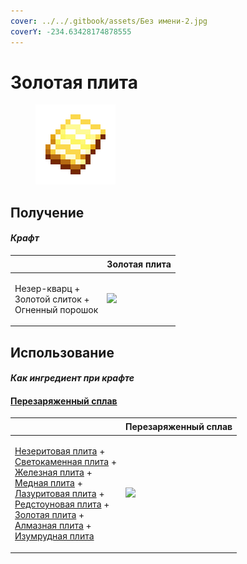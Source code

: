 ```yaml
---
cover: ../../.gitbook/assets/Без имени-2.jpg
coverY: -234.63428174878555
---
```


# Золотая плита

<figure><img src="../../.gitbook/assets/gold_plate_0_128.png" alt=""><figcaption></figcaption></figure>

## Получение

#### _Крафт_

| ㅤ                                                            |  Золотая плита                                |
| ------------------------------------------------------------ | --------------------------------------------- |
| <p>Незер-кварц +<br>Золотой слиток +<br>Огненный порошок</p> | ![](../../.gitbook/assets/gold\_plate\_0.png) |

## Использование

#### _Как ингредиент при крафте_

#### [Перезаряженный сплав](overcharged_alloy.md)

| ㅤ                                                                                                                                                                                                                                                                                                                                                                                                                                                                                                    |  Перезаряженный сплав                             |
| ---------------------------------------------------------------------------------------------------------------------------------------------------------------------------------------------------------------------------------------------------------------------------------------------------------------------------------------------------------------------------------------------------------------------------------------------------------------------------------------------------- | ------------------------------------------------- |
| <p><a href="netherite_plate_0.md">Незеритовая плита</a> +<br><a href="lumium_plate_0.md">Светокаменная плита</a> +<br><a href="iron_plate_0.md">Железная плита</a> +<br><a href="copper_plate_0.md">Медная плита</a> +<br><a href="sapphire_plate_0.md">Лазуритовая плита</a> +<br><a href="ruby_plate_0.md">Редстоуновая плита</a> +<br><a href="gold_plate_0.md">Золотая плита</a> +<br><a href="diamond_plate_0.md">Алмазная плита</a> +<br><a href="emerald_plate_0.md">Изумрудная плита</a></p> | ![](../../.gitbook/assets/overcharged\_alloy.png) |

